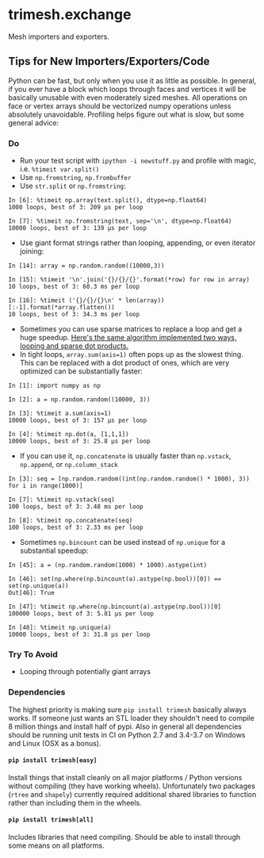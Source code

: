 trimesh.exchange
============

Mesh importers and exporters.


## Tips for New Importers/Exporters/Code

Python can be fast, but only when you use it as little as possible. In general, if you ever have a block which loops through faces and vertices it will be basically unusable with even moderately sized meshes. All operations on face or vertex arrays should be vectorized numpy operations unless absolutely unavoidable. Profiling helps figure out what is slow, but some general advice:

### Do
- Run your test script with `ipython -i newstuff.py` and profile with magic, i.e. `%timeit var.split()`
- Use `np.fromstring`, `np.frombuffer`
- Use `str.split` or `np.fromstring`:
```
In [6]: %timeit np.array(text.split(), dtype=np.float64)
1000 loops, best of 3: 209 µs per loop

In [7]: %timeit np.fromstring(text, sep='\n', dtype=np.float64)
10000 loops, best of 3: 139 µs per loop
```
- Use giant format strings rather than looping, appending, or even iterator joining:
```
In [14]: array = np.random.random((10000,3))

In [15]: %timeit '\n'.join('{}/{}/{}'.format(*row) for row in array)
10 loops, best of 3: 60.3 ms per loop

In [16]: %timeit ('{}/{}/{}\n' * len(array))[:-1].format(*array.flatten())
10 loops, best of 3: 34.3 ms per loop
```
- Sometimes you can use sparse matrices to replace a loop and get a huge speedup. [Here's the same algorithm implemented two ways, looping and sparse dot products.](https://github.com/mikedh/trimesh/blob/master/trimesh/geometry.py#L186-L203)
- In tight loops, `array.sum(axis=1)` often pops up as the slowest thing. This can be replaced with a dot product of ones, which are very optimized can be substantially faster:
```
In [1]: import numpy as np

In [2]: a = np.random.random((10000, 3))

In [3]: %timeit a.sum(axis=1)
10000 loops, best of 3: 157 µs per loop

In [4]: %timeit np.dot(a, [1,1,1])
10000 loops, best of 3: 25.8 µs per loop
```
- If you can use it, `np.concatenate` is usually faster than `np.vstack`, `np.append`, or `np.column_stack`
```
In [3]: seq = [np.random.random((int(np.random.random() * 1000), 3)) for i in range(1000)]

In [7]: %timeit np.vstack(seq)
100 loops, best of 3: 3.48 ms per loop

In [8]: %timeit np.concatenate(seq)
100 loops, best of 3: 2.33 ms per loop
```
- Sometimes `np.bincount` can be used instead of `np.unique` for a substantial speedup:
```
In [45]: a = (np.random.random(1000) * 1000).astype(int)

In [46]: set(np.where(np.bincount(a).astype(np.bool))[0]) == set(np.unique(a))
Out[46]: True

In [47]: %timeit np.where(np.bincount(a).astype(np.bool))[0]
100000 loops, best of 3: 5.81 µs per loop

In [48]: %timeit np.unique(a)
10000 loops, best of 3: 31.8 µs per loop
```


### Try To Avoid
- Looping through potentially giant arrays


### Dependencies
The highest priority is making sure `pip install trimesh` basically always works. If someone just wants an STL loader they shouldn't need to compile 8 million things and install half of pypi. Also in general all dependencies should be running unit tests in CI on Python 2.7 and 3.4-3.7 on Windows and Linux (OSX as a bonus). 

#### `pip install trimesh[easy]` 
Install things that install cleanly on all major platforms / Python versions without compiling (they have working wheels). Unfortunately two packages (`rtree` and `shapely`) currently required additional shared libraries to function rather than including them in the wheels.

#### `pip install trimesh[all]`
Includes libraries that need compiling. Should be able to install through some means on all platforms.